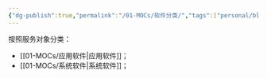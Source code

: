```yaml
---
{"dg-publish":true,"permalink":"/01-MOCs/软件分类/","tags":["personal/blog","计算机组成原理/概述"]}
---
```


按照服务对象分类：
 - [[01-MOCs/应用软件\|应用软件]]；
 - [[01-MOCs/系统软件\|系统软件]]；